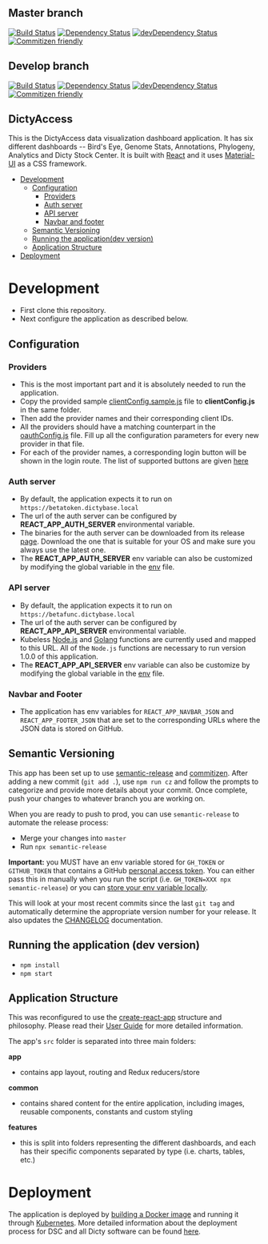 ## Master branch

[![Build Status](https://travis-ci.org/dictybase/dictyaccess.svg?branch=master)](https://travis-ci.org/dictybase/dictyaccess)
[![Dependency Status](https://david-dm.org/dictybase/dictyaccess/master.svg?style=flat-square)](https://david-dm.org/dictybase/dictyaccess/master)
[![devDependency Status](https://david-dm.org/dictybase/dictyaccess/master/dev-status.svg?style=flat-square)](https://david-dm.org/dictybase/dictyaccess/master?type=dev)
[![Commitizen friendly](https://img.shields.io/badge/commitizen-friendly-brightgreen.svg)](http://commitizen.github.io/cz-cli/)

## Develop branch

[![Build Status](https://travis-ci.org/dictybase/dictyaccess.svg?branch=develop)](https://travis-ci.org/dictybase/dictyaccess)
[![Dependency Status](https://david-dm.org/dictybase/dictyaccess/develop.svg?style=flat-square)](https://david-dm.org/dictybase/dictyaccess/develop)
[![devDependency Status](https://david-dm.org/dictybase/dictyaccess/develop/dev-status.svg?style=flat-square)](https://david-dm.org/dictybase/dictyaccess/develop?type=dev)
[![Commitizen friendly](https://img.shields.io/badge/commitizen-friendly-brightgreen.svg)](http://commitizen.github.io/cz-cli/)

## DictyAccess

This is the DictyAccess data visualization dashboard application. It has six different dashboards -- Bird's Eye, Genome Stats, Annotations, Phylogeny, Analytics and Dicty Stock Center. It is built with [React](https://reactjs.org/) and it uses [Material-UI](https://material-ui-next.com/) as a CSS framework.

- [Development](#development)
  - [Configuration](#configuration)
    - [Providers](#providers)
    - [Auth server](#auth-server)
    - [API server](#api-server)
    - [Navbar and footer](#navbar-and-footer)
  - [Semantic Versioning](#semantic-versioning)
  - [Running the application(dev version)](#running-the-application-dev-version)
  - [Application Structure](#application-structure)
- [Deployment](#deployment)

# Development

- First clone this repository.
- Next configure the application as described below.

## Configuration

### Providers

- This is the most important part and it is absolutely needed to run the application.
- Copy the provided sample [clientConfig.sample.js](src/common/utils/clientConfig.sample.js) file
  to **clientConfig.js** in the same folder.
- Then add the provider names and their corresponding client IDs.
- All the providers should have a matching counterpart in the
  [oauthConfig.js](src/common/utils/oauthConfig.js) file. Fill up all the
  configuration parameters for every new provider in that file.
- For each of the provider names, a corresponding login button will be shown
  in the login route. The list of supported buttons are given
  [here](http://fontawesome.io/icons/#brand)

### Auth server

- By default, the application expects it to run on `https://betatoken.dictybase.local`
- The url of the auth server can be configured by **REACT_APP_AUTH_SERVER** environmental variable.
- The binaries for the auth server can be downloaded from its release
  [page](https://github.com/dictyBase/authserver/releases). Download the one that is
  suitable for your OS and make sure you always use the latest one.
- The **REACT_APP_AUTH_SERVER** env variable can also be customized by modifying the
  global variable in the [env](.env.development) file.

### API server

- By default, the application expects it to run on `https://betafunc.dictybase.local`
- The url of the auth server can be configured by **REACT_APP_API_SERVER** environmental variable.
- Kubeless [Node.js](https://github.com/dictybase-playground/kubeless-nodefn) and [Golang](https://github.com/dictybase-playground/kubeless-gofn) functions are currently used and mapped to this URL. All of the `Node.js` functions are necessary to run version 1.0.0 of this application.
- The **REACT_APP_API_SERVER** env variable can also be customize by modifying the
  global variable in the [env](.env.development) file.

### Navbar and Footer

- The application has env variables for `REACT_APP_NAVBAR_JSON` and `REACT_APP_FOOTER_JSON` that are set to
  the corresponding URLs where the JSON data is stored on GitHub.

## Semantic Versioning

This app has been set up to use [semantic-release](https://github.com/semantic-release/semantic-release) and [commitizen](https://github.com/commitizen/cz-cli). After adding a new commit (`git add .`), use `npm run cz` and follow the prompts to categorize and provide more details about your commit. Once complete, push your changes to whatever branch you are working on.

When you are ready to push to prod, you can use `semantic-release` to automate the release process:

- Merge your changes into `master`
- Run `npx semantic-release`

**Important:** you MUST have an env variable stored for `GH_TOKEN` or `GITHUB_TOKEN` that contains a GitHub [personal access token](https://help.github.com/articles/creating-a-personal-access-token-for-the-command-line/). You can either pass this in manually when you run the script (i.e. `GH_TOKEN=XXX npx semantic-release`) or you can [store your env variable locally](https://www.schrodinger.com/kb/1842).

This will look at your most recent commits since the last `git tag` and automatically determine the appropriate version number for your release. It also updates the [CHANGELOG](./CHANGELOD.md) documentation.

## Running the application (dev version)

- `npm install`
- `npm start`

## Application Structure

This was reconfigured to use the [create-react-app](https://github.com/facebook/create-react-app) structure and philosophy. Please read their [User Guide](https://github.com/facebook/create-react-app/blob/master/packages/react-scripts/template/README.md) for more detailed information.

The app's `src` folder is separated into three main folders:

**app**

- contains app layout, routing and Redux reducers/store

**common**

- contains shared content for the entire application, including images, reusable components, constants and custom styling

**features**

- this is split into folders representing the different dashboards, and each has their specific components separated by type (i.e. charts, tables, etc.)

# Deployment

The application is deployed by [building a Docker
image](https://docs.docker.com/engine/reference/commandline/build/) and running
it through [Kubernetes](https://k8s.io). More detailed information about the deployment process for DSC
and all Dicty software can be found [here](https://github.com/dictyBase/Migration/blob/master/deploy.md).
